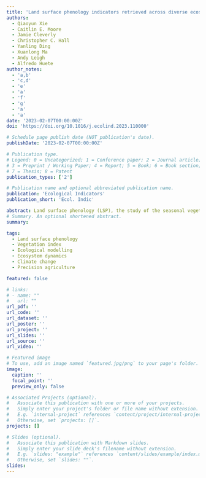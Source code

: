 ```yaml
---
title: 'Land surface phenology indicators retrieved across diverse ecosystems using a modified threshold algorithm'
authors:
  - Qiaoyun Xie
  - Caitlin E. Moore
  - Jamie Cleverly
  - Christopher C. Hall
  - Yanling Ding
  - Xuanlong Ma
  - Andy Leigh
  - Alfredo Huete 
author_notes:
  - 'a,b'
  - 'c,d'
  - 'e'
  - 'a'
  - 'f'
  - 'g'
  - 'a'
  - 'a'
date: '2023-02-07T00:00:00Z'
doi: 'https://doi.org/10.1016/j.ecolind.2023.110000'

# Schedule page publish date (NOT publication's date).
publishDate: '2023-02-07T00:00:00Z'

# Publication type.
# Legend: 0 = Uncategorized; 1 = Conference paper; 2 = Journal article;
# 3 = Preprint / Working Paper; 4 = Report; 5 = Book; 6 = Book section;
# 7 = Thesis; 8 = Patent
publication_types: ['2']

# Publication name and optional abbreviated publication name.
publication: 'Ecological Indicators'
publication_short: 'Ecol. Indic'

abstract: Land surface phenology (LSP), the study of the seasonal vegetation dynamics from remote sensing imagery, provides crucial information for plant monitoring and reflects the responses of ecosystems to climate change. The Moderate Resolution Imaging Spectroradiometer (MODIS) phenology product (MCD12Q2) provides global LSP information, but it has large spatial gaps in many regions, especially in ecosystems where rainfall influences phenology more than temperature. This study aimed to improve spatial coverage of LSP retrieval in these ecosystems. To do so, we used a regionally modified threshold algorithm for LSP retrievals, which were tested over continental Australia as it includes diverse landscapes of arid, mesic, and forest environments. We generated LSP metrics annually from 2003 to 2018 using satellite Enhanced Vegetation Index (EVI) time series at 500 m resolution, including the start, peak, end, and length of growing seasons, the minimum EVI value prior to and after the peak date, the seasonal maximum EVI value, the integral EVI value during the growing season (an approximation of productivity), and seasonal amplitude (maximum EVI value minus minimum EVI). Our regionally optimised algorithm improved the spatial coverage of LSP information in Australia from only 26 % of the continent to 70 % averaged across 16 years. Our results showed that the growing season amplitude was low (EVI < 0.1) over arid/semi-arid shrublands and savannas, tropical and subtropical savannas, and temperate evergreen forests, whose LSP metrics were captured by our regional algorithm and not by the global product. Some ecosystems, such as arid/semi-arid shrublands and savannas, showed more irregular phenology with low seasonal dynamics, and the growing seasons could skip a year or occur more than once in a year depending on climate conditions. Our algorithm was more sensitive to ecosystems with low seasonal amplitudes. We found that the detectability of LSP increases as the growing season amplitude increases, regardless of vegetation cover. Evaluation of the LSP metrics using eddy covariance flux tower measurements of gross primary productivity (GPP) demonstrated the reliability and accuracy of the algorithm. These improved LSP retrievals provide a greater understanding of the vegetation phenology across diverse ecosystems, especially savanna, shrubland, and evergreen forest ecosystems that cover more than 30 % of the land globally. The LSP provides essential information for ecological and agricultural studies such as quantifying bushfire fuel accumulation and forest carbon cycling, whilst enhancing our capacity for quantifying ecological responses to climate change.
# Summary. An optional shortened abstract.
summary: 

tags:
  - Land surface phenology
  - Vegetation index
  - Ecological modelling
  - Ecosystem dynamics
  - Climate change
  - Precision agriculture

featured: false

# links:
# - name: ""
#   url: ""
url_pdf: ''
url_code: ''
url_dataset: ''
url_poster: ''
url_project: ''
url_slides: ''
url_source: ''
url_video: ''

# Featured image
# To use, add an image named `featured.jpg/png` to your page's folder.
image:
  caption: ''
  focal_point: ''
  preview_only: false

# Associated Projects (optional).
#   Associate this publication with one or more of your projects.
#   Simply enter your project's folder or file name without extension.
#   E.g. `internal-project` references `content/project/internal-project/index.md`.
#   Otherwise, set `projects: []`.
projects: []

# Slides (optional).
#   Associate this publication with Markdown slides.
#   Simply enter your slide deck's filename without extension.
#   E.g. `slides: "example"` references `content/slides/example/index.md`.
#   Otherwise, set `slides: ""`.
slides:
---
```


